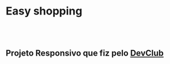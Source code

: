 <h1>Easy shopping</h1>
<br>
<br>
<h2>Projeto Responsivo que fiz pelo <a href="https://rodolfomori.com.br/devclub-n1/">DevClub</a></h2>
